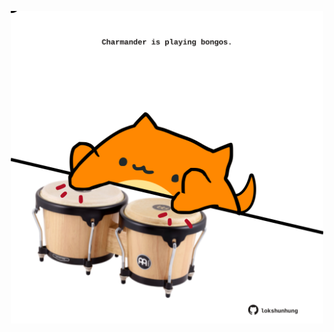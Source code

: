 <!-- built at 07/12/2021, 21:01:54 UTC -->
<p align="center">
  <img width="500" height="500" src="./ReadmeImage.svg">
</p>
